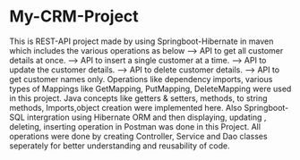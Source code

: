# My-CRM-Project
This is REST-API project made by using Springboot-Hibernate in maven which includes the various operations as below
--> API to get all customer details at once.
--> API to insert a single customer at a time.
--> API to update the customer details.
--> API to delete customer details.
--> API to get customer names only.
Operations like dependency imports, various types of Mappings like GetMapping, PutMapping, DeleteMapping were used in this project.
Java concepts like getters & setters, methods, to string methods, Imports,object creation were implemented here.
Also Springboot-SQL intergration using Hibernate ORM and then displaying, updating , deleting, inserting operation in Postman was done in this Project. 
All operations were done by creating Controller, Service and Dao classes seperately for better understanding and reusability of code.
